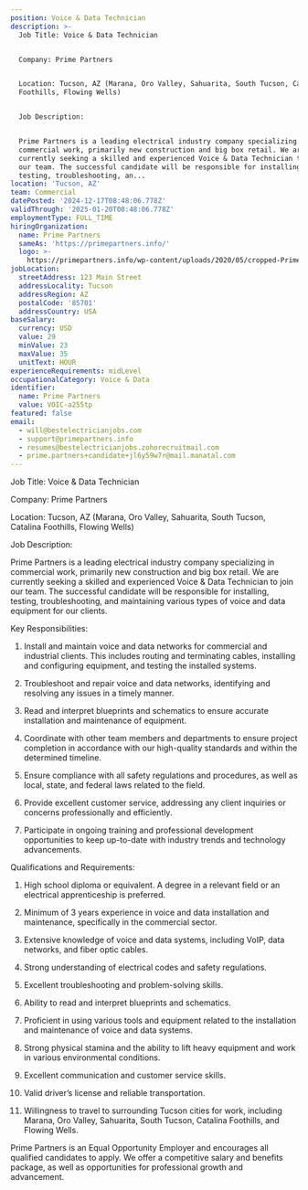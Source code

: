 ```yaml
---
position: Voice & Data Technician
description: >-
  Job Title: Voice & Data Technician


  Company: Prime Partners


  Location: Tucson, AZ (Marana, Oro Valley, Sahuarita, South Tucson, Catalina
  Foothills, Flowing Wells)


  Job Description:


  Prime Partners is a leading electrical industry company specializing in
  commercial work, primarily new construction and big box retail. We are
  currently seeking a skilled and experienced Voice & Data Technician to join
  our team. The successful candidate will be responsible for installing,
  testing, troubleshooting, an...
location: 'Tucson, AZ'
team: Commercial
datePosted: '2024-12-17T08:48:06.778Z'
validThrough: '2025-01-20T08:48:06.778Z'
employmentType: FULL_TIME
hiringOrganization:
  name: Prime Partners
  sameAs: 'https://primepartners.info/'
  logo: >-
    https://primepartners.info/wp-content/uploads/2020/05/cropped-Prime-Partners-Logo-NO-BG-1-1.png
jobLocation:
  streetAddress: 123 Main Street
  addressLocality: Tucson
  addressRegion: AZ
  postalCode: '85701'
  addressCountry: USA
baseSalary:
  currency: USD
  value: 29
  minValue: 23
  maxValue: 35
  unitText: HOUR
experienceRequirements: midLevel
occupationalCategory: Voice & Data
identifier:
  name: Prime Partners
  value: VOIC-a255tp
featured: false
email:
  - will@bestelectricianjobs.com
  - support@primepartners.info
  - resumes@bestelectricianjobs.zohorecruitmail.com
  - prime.partners+candidate+jl6y59w7r@mail.manatal.com
---
```




Job Title: Voice & Data Technician

Company: Prime Partners

Location: Tucson, AZ (Marana, Oro Valley, Sahuarita, South Tucson, Catalina Foothills, Flowing Wells)

Job Description:

Prime Partners is a leading electrical industry company specializing in commercial work, primarily new construction and big box retail. We are currently seeking a skilled and experienced Voice & Data Technician to join our team. The successful candidate will be responsible for installing, testing, troubleshooting, and maintaining various types of voice and data equipment for our clients.

Key Responsibilities:

1. Install and maintain voice and data networks for commercial and industrial clients. This includes routing and terminating cables, installing and configuring equipment, and testing the installed systems.

2. Troubleshoot and repair voice and data networks, identifying and resolving any issues in a timely manner.

3. Read and interpret blueprints and schematics to ensure accurate installation and maintenance of equipment.

4. Coordinate with other team members and departments to ensure project completion in accordance with our high-quality standards and within the determined timeline.

5. Ensure compliance with all safety regulations and procedures, as well as local, state, and federal laws related to the field.

6. Provide excellent customer service, addressing any client inquiries or concerns professionally and efficiently.

7. Participate in ongoing training and professional development opportunities to keep up-to-date with industry trends and technology advancements. 

Qualifications and Requirements:

1. High school diploma or equivalent. A degree in a relevant field or an electrical apprenticeship is preferred.

2. Minimum of 3 years experience in voice and data installation and maintenance, specifically in the commercial sector.

3. Extensive knowledge of voice and data systems, including VoIP, data networks, and fiber optic cables.

4. Strong understanding of electrical codes and safety regulations.

5. Excellent troubleshooting and problem-solving skills.

6. Ability to read and interpret blueprints and schematics.

7. Proficient in using various tools and equipment related to the installation and maintenance of voice and data systems.

8. Strong physical stamina and the ability to lift heavy equipment and work in various environmental conditions.

9. Excellent communication and customer service skills.

10. Valid driver’s license and reliable transportation.

11. Willingness to travel to surrounding Tucson cities for work, including Marana, Oro Valley, Sahuarita, South Tucson, Catalina Foothills, and Flowing Wells.

Prime Partners is an Equal Opportunity Employer and encourages all qualified candidates to apply. We offer a competitive salary and benefits package, as well as opportunities for professional growth and advancement.
